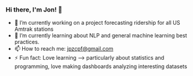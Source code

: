 ### Hi there, I'm Jon! 👋


- 🔭 I’m currently working on a project forecasting ridership for all US Amtrak stations
- 🌱 I’m currently learning about NLP and general machine learning best practices.
- 📫 How to reach me: jpzcpf@gmail.com
- ⚡ Fun fact: Love learning --> particularly about statistics and programming, love making dashboards analyzing interesting datasets

